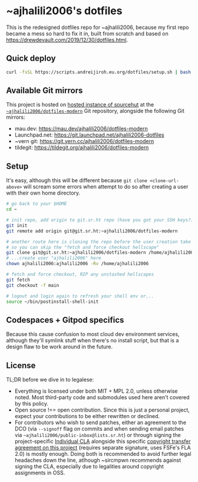 # ~ajhalili2006's dotfiles

This is the redesigned dotfiles repo for ~ajhalili2006, because my first repo became a mess so hard
to fix it in, built from scratch and based on <https://drewdevault.com/2019/12/30/dotfiles.html>.

## Quick deploy

```bash
curl -fsSL https://scripts.andreijiroh.eu.org/dotfiles/setup.sh | bash -
```

## Available Git mirrors

This project is hosted on [hosted instance of sourcehut](https://sr.ht) at the
[`~ajhalili2006/dotfiles-modern`][git.sr.ht] Git repository, alongside the following
Git mirrors:

* mau.dev: <https://mau.dev/ajhalili2006/dotfiles-modern>
* Launchpad.net: <https://git.launchpad.net/ajhalili2006-dotfiles>
* ~vern git: <https://git.vern.cc/ajhalili2006/dotfiles-modern>
* tildegit: <https://tildegit.org/ajhalili2006/dotfiles-modern>

[git.sr.ht]: https://git.sr.ht/~ajhalili2006/dotfiles-modern

## Setup

It's easy, although this will be different because `git clone <clone-url-above>` will
scream some errors when attempt to do so after creating a user with their own home directory.

```bash
# go back to your $HOME
cd ~

# init repo, add origin to git.sr.ht repo (have you got your SSH keys?)
git init
git remote add origin git@git.sr.ht:~ajhalili2006/dotfiles-modern

# another route here is cloning the repo before the user creation take place
# so you can skip the "fetch and force checkout hellscape"
git clone git@git.sr.ht:~ajhalili2006/dotfiles-modern /home/ajhalili2006
# ...create user "ajhalili2006" here
chown ajhalili2006:ajhalili2006 -Rv /home/ajhalili2006

# fetch and force checkout, RIP any unstashed hellscapes
git fetch
git checkout -f main

# logout and login again to refresh your shell env or...
source ~/bin/postinstall-shell-init
```

## Codespaces + Gitpod specifics

Because this cause confusion to most cloud dev environment services, although they'll symlink
stuff when there's no install script, but that is a design flaw to be work around in the future.

## License

TL;DR before we dive in to legalese:

* Everything is licensed under both MIT + MPL 2.0, unless otherwise noted. Most third-party
  code and submodules used here aren't covered by this policy.
* Open source !== open contribution. Since this is just a personal project, expect your contributions to be
  either rewritten or declined.
* For contributors who wish to send patches, either an agreement to the DCO (via `--signoff` flag on commits and
  when sending email patches via `~ajhalili2006/public-inbox@lists.sr.ht`) or through signing the project-specific
  [Individual CLA][sign-link] alongside this specific [copyright transfer agreement on this project][cta-ajhalili2006-dotfiles]
  (requires separate signature, uses FSFe's FLA 2.0) is mostly enough. Doing both is recommended to avoid further legal headaches down the line, atlhough ~sircmpwn recommends
  against signing the CLA, especially due to legalities around copyright assignments in OSS.

[cta-ajhalili2006-dotfiles]: https://cla.recaptime.eu.org/sign/copyright-assignment?project=ajhalili2006-dotfiles&requireClaSignature=true&claType=FLA-FSFE
[sign-link]: https://cla.recaptime.eu.org/sign/per-project-basis?type=individual&project=ajhalili2006-dotfiles&claType=FLA-FSFE
